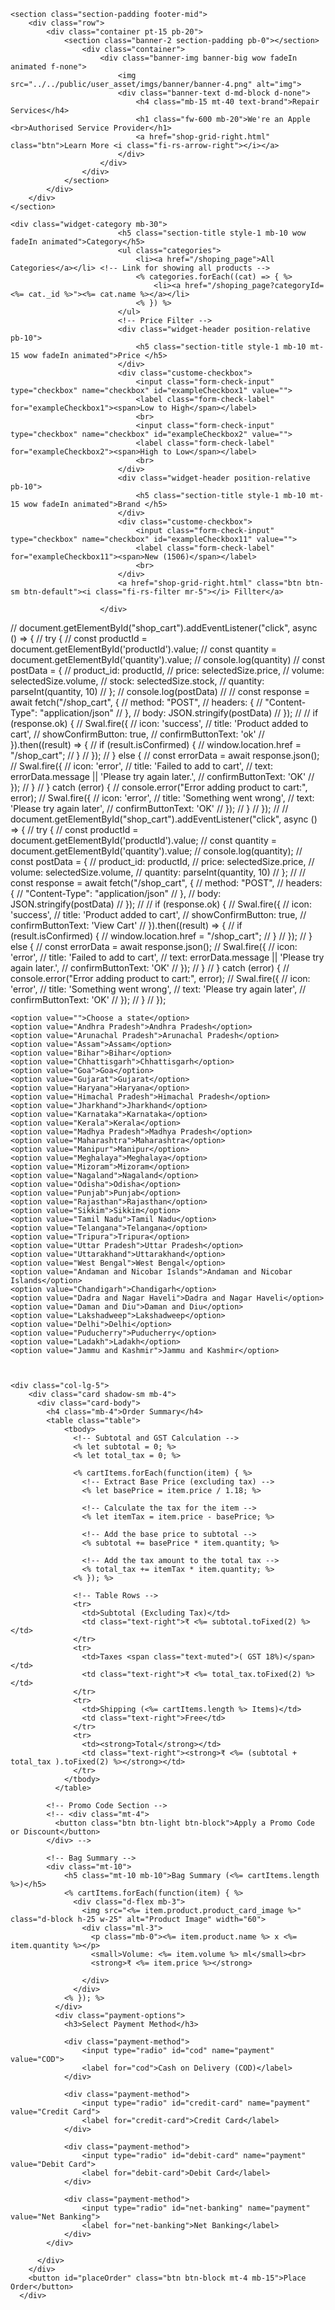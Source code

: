     <section class="section-padding footer-mid">
        <div class="row">
            <div class="container pt-15 pb-20">
                <section class="banner-2 section-padding pb-0"></section>
                    <div class="container">
                        <div class="banner-img banner-big wow fadeIn animated f-none">
                            <img src="../../public/user_asset/imgs/banner/banner-4.png" alt="img">
                            <div class="banner-text d-md-block d-none">
                                <h4 class="mb-15 mt-40 text-brand">Repair Services</h4>
                                <h1 class="fw-600 mb-20">We're an Apple <br>Authorised Service Provider</h1>
                                <a href="shop-grid-right.html" class="btn">Learn More <i class="fi-rs-arrow-right"></i></a>
                            </div>
                        </div>
                    </div>
                </section>
            </div>
        </div>
    </section>

    <div class="widget-category mb-30">
                            <h5 class="section-title style-1 mb-10 wow fadeIn animated">Category</h5>
                            <ul class="categories">
                                <li><a href="/shoping_page">All Categories</a></li> <!-- Link for showing all products -->
                                <% categories.forEach((cat) => { %>
                                    <li><a href="/shoping_page?categoryId=<%= cat._id %>"><%= cat.name %></a></li>
                                <% }) %>
                            </ul>
                            <!-- Price Filter -->
                            <div class="widget-header position-relative pb-10">
                                <h5 class="section-title style-1 mb-10 mt-15 wow fadeIn animated">Price </h5>
                            </div>
                            <div class="custome-checkbox">
                                <input class="form-check-input" type="checkbox" name="checkbox" id="exampleCheckbox1" value="">
                                <label class="form-check-label" for="exampleCheckbox1"><span>Low to High</span></label>
                                <br>
                                <input class="form-check-input" type="checkbox" name="checkbox" id="exampleCheckbox2" value="">
                                <label class="form-check-label" for="exampleCheckbox2"><span>High to Low</span></label>
                                <br>
                            </div>
                            <div class="widget-header position-relative pb-10">
                                <h5 class="section-title style-1 mb-10 mt-15 wow fadeIn animated">Brand </h5>
                            </div>
                            <div class="custome-checkbox">
                                <input class="form-check-input" type="checkbox" name="checkbox" id="exampleCheckbox11" value="">
                                <label class="form-check-label" for="exampleCheckbox11"><span>New (1506)</span></label>
                                <br>
                            </div>
                            <a href="shop-grid-right.html" class="btn btn-sm btn-default"><i class="fi-rs-filter mr-5"></i> Fillter</a>
                            
                        </div>




// document.getElementById("shop_cart").addEventListener("click", async () => {
//     try {
//         const productId = document.getElementById('productId').value;
//         const quantity = document.getElementById('quantity').value;
//         console.log(quantity)
//         const postData = {
//             product_id: productId,
//             price: selectedSize.price,
//             volume: selectedSize.volume,
//             stock:  selectedSize.stock,
//             quantity: parseInt(quantity, 10)
//         };
//         console.log(postData)
// 
//         const response = await fetch("/shop_cart", {
//             method: "POST",
//             headers: {
//                 "Content-Type": "application/json"
//             },
//             body: JSON.stringify(postData)
//         });
// 
//         if (response.ok) {
//             Swal.fire({
//                 icon: 'success',
//                 title: 'Product added to cart',
//                 showConfirmButton: true,
//                 confirmButtonText: 'ok'
//             }).then((result) => {
//                 if (result.isConfirmed) {
//                     window.location.href = "/shop_cart";
//                 }
//             });
//         } else {
//             const errorData = await response.json();
//             Swal.fire({
//                 icon: 'error',
//                 title: 'Failed to add to cart',
//                 text: errorData.message || 'Please try again later.',
//                 confirmButtonText: 'OK'
//             });
//         }
//     } catch (error) {
//         console.error("Error adding product to cart:", error);
//         Swal.fire({
//             icon: 'error',
//             title: 'Something went wrong',
//             text: 'Please try again later',
//             confirmButtonText: 'OK'
//         });
//     }
// });
// 
// document.getElementById("shop_cart").addEventListener("click", async () => {
//     try {
//         const productId = document.getElementById('productId').value;
//         const quantity = document.getElementById('quantity').value;
//         console.log(quantity);
//         const postData = {
//             product_id: productId,
//             price: selectedSize.price,
//             volume: selectedSize.volume,
//             quantity: parseInt(quantity, 10)
//         };
// 
//         const response = await fetch("/shop_cart", {
//             method: "POST",
//             headers: {
//                 "Content-Type": "application/json"
//             },
//             body: JSON.stringify(postData)
//         });
// 
//         if (response.ok) {
//             Swal.fire({
//                 icon: 'success',
//                 title: 'Product added to cart',
//                 showConfirmButton: true,
//                 confirmButtonText: 'View Cart'
//             }).then((result) => {
//                 if (result.isConfirmed) {
//                     window.location.href = "/shop_cart";
//                 }
//             });
//         } else {
//             const errorData = await response.json();
//             Swal.fire({
//                 icon: 'error',
//                 title: 'Failed to add to cart',
//                 text: errorData.message || 'Please try again later.',
//                 confirmButtonText: 'OK'
//             });
//         }
//     } catch (error) {
//         console.error("Error adding product to cart:", error);
//         Swal.fire({
//             icon: 'error',
//             title: 'Something went wrong',
//             text: 'Please try again later',
//             confirmButtonText: 'OK'
//         });
//     }
// });

    <option value="">Choose a state</option>
    <option value="Andhra Pradesh">Andhra Pradesh</option>
    <option value="Arunachal Pradesh">Arunachal Pradesh</option>
    <option value="Assam">Assam</option>
    <option value="Bihar">Bihar</option>
    <option value="Chhattisgarh">Chhattisgarh</option>
    <option value="Goa">Goa</option>
    <option value="Gujarat">Gujarat</option>
    <option value="Haryana">Haryana</option>
    <option value="Himachal Pradesh">Himachal Pradesh</option>
    <option value="Jharkhand">Jharkhand</option>
    <option value="Karnataka">Karnataka</option>
    <option value="Kerala">Kerala</option>
    <option value="Madhya Pradesh">Madhya Pradesh</option>
    <option value="Maharashtra">Maharashtra</option>
    <option value="Manipur">Manipur</option>
    <option value="Meghalaya">Meghalaya</option>
    <option value="Mizoram">Mizoram</option>
    <option value="Nagaland">Nagaland</option>
    <option value="Odisha">Odisha</option>
    <option value="Punjab">Punjab</option>
    <option value="Rajasthan">Rajasthan</option>
    <option value="Sikkim">Sikkim</option>
    <option value="Tamil Nadu">Tamil Nadu</option>
    <option value="Telangana">Telangana</option>
    <option value="Tripura">Tripura</option>
    <option value="Uttar Pradesh">Uttar Pradesh</option>
    <option value="Uttarakhand">Uttarakhand</option>
    <option value="West Bengal">West Bengal</option>
    <option value="Andaman and Nicobar Islands">Andaman and Nicobar Islands</option>
    <option value="Chandigarh">Chandigarh</option>
    <option value="Dadra and Nagar Haveli">Dadra and Nagar Haveli</option>
    <option value="Daman and Diu">Daman and Diu</option>
    <option value="Lakshadweep">Lakshadweep</option>
    <option value="Delhi">Delhi</option>
    <option value="Puducherry">Puducherry</option>
    <option value="Ladakh">Ladakh</option>
    <option value="Jammu and Kashmir">Jammu and Kashmir</option>



    <div class="col-lg-5">
        <div class="card shadow-sm mb-4">
          <div class="card-body">
            <h4 class="mb-4">Order Summary</h4>
            <table class="table">
                <tbody>
                  <!-- Subtotal and GST Calculation -->
                  <% let subtotal = 0; %>
                  <% let total_tax = 0; %>
              
                  <% cartItems.forEach(function(item) { %>
                    <!-- Extract Base Price (excluding tax) -->
                    <% let basePrice = item.price / 1.18; %>
                    
                    <!-- Calculate the tax for the item -->
                    <% let itemTax = item.price - basePrice; %>
                    
                    <!-- Add the base price to subtotal -->
                    <% subtotal += basePrice * item.quantity; %>
              
                    <!-- Add the tax amount to the total tax -->
                    <% total_tax += itemTax * item.quantity; %>
                  <% }); %>
              
                  <!-- Table Rows -->
                  <tr>
                    <td>Subtotal (Excluding Tax)</td>
                    <td class="text-right">₹ <%= subtotal.toFixed(2) %></td>
                  </tr>
                  <tr>
                    <td>Taxes <span class="text-muted">( GST 18%)</span></td>
                    <td class="text-right">₹ <%= total_tax.toFixed(2) %></td>
                  </tr>
                  <tr>
                    <td>Shipping (<%= cartItems.length %> Items)</td>
                    <td class="text-right">Free</td>
                  </tr>                  
                  <tr>
                    <td><strong>Total</strong></td>
                    <td class="text-right"><strong>₹ <%= (subtotal + total_tax ).toFixed(2) %></strong></td>
                  </tr>
                </tbody>
              </table>
              
            <!-- Promo Code Section -->
            <!-- <div class="mt-4">
              <button class="btn btn-light btn-block">Apply a Promo Code or Discount</button>
            </div> -->
  
            <!-- Bag Summary -->
            <div class="mt-10">
                <h5 class="mt-10 mb-10">Bag Summary (<%= cartItems.length %>)</h5>
                <% cartItems.forEach(function(item) { %>
                  <div class="d-flex mb-3">
                    <img src="<%= item.product.product_card_image %>" class="d-block h-25 w-25" alt="Product Image" width="60">
                    <div class="ml-3">
                      <p class="mb-0"><%= item.product.name %> x <%= item.quantity %></p>
                      <small>Volume: <%= item.volume %> ml</small><br>
                      <strong>₹ <%= item.price %></strong>
                     
                    </div>
                  </div>
                <% }); %>
              </div>
              <div class="payment-options">
                <h3>Select Payment Method</h3>
            
                <div class="payment-method">
                    <input type="radio" id="cod" name="payment" value="COD">
                    <label for="cod">Cash on Delivery (COD)</label>
                </div>
            
                <div class="payment-method">
                    <input type="radio" id="credit-card" name="payment" value="Credit Card">
                    <label for="credit-card">Credit Card</label>
                </div>
            
                <div class="payment-method">
                    <input type="radio" id="debit-card" name="payment" value="Debit Card">
                    <label for="debit-card">Debit Card</label>
                </div>
            
                <div class="payment-method">
                    <input type="radio" id="net-banking" name="payment" value="Net Banking">
                    <label for="net-banking">Net Banking</label>
                </div>
            </div>
              
          </div>
        </div>
        <button id="placeOrder" class="btn btn-block mt-4 mb-15">Place Order</button>
      </div>